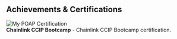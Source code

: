 ## Achievements & Certifications

![My POAP Certification]([[https://link-to-your-poap-image-or-badge](https://assets.poap.xyz/7f8e4878-9ef9-4cd5-abdc-4147ba6e2094.gif?size=large)](https://collectors.poap.xyz/reservation/chris.aney%40gmail.com/drop/176428))  
**Chainlink CCIP Bootcamp** - Chainlink CCIP Bootcamp certification.

